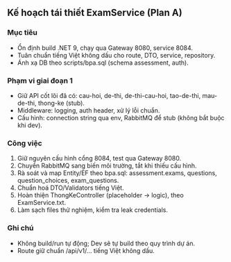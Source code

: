 ## Kế hoạch tái thiết ExamService (Plan A)

### Mục tiêu
- Ổn định build .NET 9, chạy qua Gateway 8080, service 8084.
- Tuân chuẩn tiếng Việt không dấu cho route, DTO, service, repository.
- Ánh xạ DB theo scripts/bpa.sql (schema assessment, auth).

### Phạm vi giai đoạn 1
- Giữ API cốt lõi đã có: cau-hoi, de-thi, de-thi-cau-hoi, tao-de-thi, mau-de-thi, thong-ke (stub).
- Middleware: logging, auth header, xử lý lỗi chuẩn.
- Cấu hình: connection string qua env, RabbitMQ để stub (không bắt buộc khi dev).

### Công việc
1) Giữ nguyên cấu hình cổng 8084, test qua Gateway 8080.
2) Chuyển RabbitMQ sang biến môi trường, tắt khi thiếu cấu hình.
3) Rà soát và map Entity/EF theo bpa.sql: assessment.exams, questions, question_choices, exam_questions.
4) Chuẩn hoá DTO/Validators tiếng Việt.
5) Hoàn thiện ThongKeController (placeholder → logic), theo ExamService.txt.
6) Làm sạch files thử nghiệm, kiểm tra leak credentials.

### Ghi chú
- Không build/run tự động; Dev sẽ tự build theo quy trình dự án.
- Route giữ chuẩn /api/v1/… tiếng Việt không dấu.

